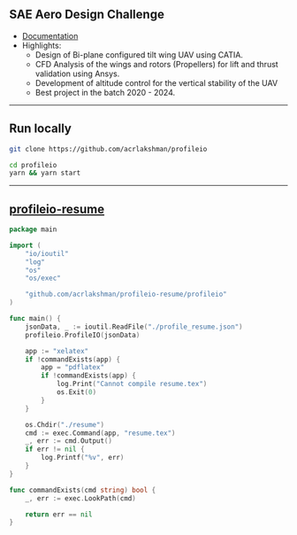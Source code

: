 ## SAE Aero Design Challenge

* [Documentation](https://acrlakshman.github.com/profileio)
* Highlights:
  * Design of Bi-plane configured tilt wing UAV using CATIA.
  * CFD Analysis of the wings and rotors (Propellers) for lift and thrust validation using Ansys. 
  * Development of altitude control for the vertical stability of the UAV
  * Best project in the batch 2020 - 2024.

---

## Run locally

```sh
git clone https://github.com/acrlakshman/profileio

cd profileio
yarn && yarn start
```

---

## [profileio-resume](https://github.com/acrlakshman/profileio-resume)

```go
package main

import (
	"io/ioutil"
	"log"
	"os"
	"os/exec"

	"github.com/acrlakshman/profileio-resume/profileio"
)

func main() {
	jsonData, _ := ioutil.ReadFile("./profile_resume.json")
	profileio.ProfileIO(jsonData)

	app := "xelatex"
	if !commandExists(app) {
		app = "pdflatex"
		if !commandExists(app) {
			log.Print("Cannot compile resume.tex")
			os.Exit(0)
		}
	}

	os.Chdir("./resume")
	cmd := exec.Command(app, "resume.tex")
	_, err := cmd.Output()
	if err != nil {
		log.Printf("%v", err)
	}
}

func commandExists(cmd string) bool {
	_, err := exec.LookPath(cmd)

	return err == nil
}
```
